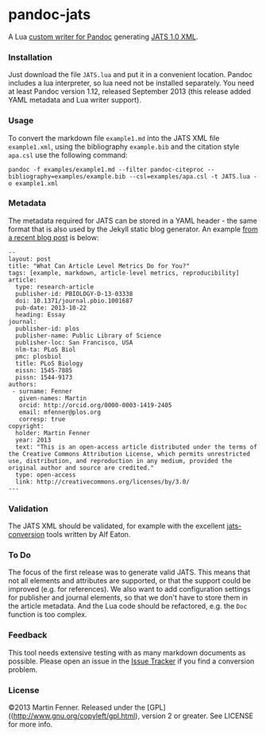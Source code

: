 pandoc-jats
===========

A Lua [custom writer for Pandoc](http://johnmacfarlane.net/pandoc/README.html#custom-writers) generating [JATS 1.0 XML](http://jats.nlm.nih.gov/archiving/tag-library/1.0/index.html).

### Installation
Just download the file `JATS.lua` and put it in a convenient location. Pandoc includes a lua interpreter, so lua need not be installed separately. You need at least Pandoc version 1.12, released September 2013 (this release added YAML metadata and Lua writer support).

### Usage
To convert the markdown file `example1.md` into the JATS XML file `example1.xml`, using the bibliography `example.bib` and the citation style `apa.csl` use the following command:

    pandoc -f examples/example1.md --filter pandoc-citeproc --bibliography=examples/example.bib --csl=examples/apa.csl -t JATS.lua -o example1.xml

### Metadata
The metadata required for JATS can be stored in a YAML header - the same format that is also used by the Jekyll static blog generator. An example [from a recent blog post](http://blog.martinfenner.org/2013/12/11/what-can-article-level-metrics-do-for-you/) is below:

    --
    layout: post
    title: "What Can Article Level Metrics Do for You?"
    tags: [example, markdown, article-level metrics, reproducibility]
    article:
      type: research-article
      publisher-id: PBIOLOGY-D-13-03338
      doi: 10.1371/journal.pbio.1001687
      pub-date: 2013-10-22
      heading: Essay
    journal:
      publisher-id: plos
      publisher-name: Public Library of Science
      publisher-loc: San Francisco, USA
      nlm-ta: PLoS Biol
      pmc: plosbiol
      title: PLoS Biology
      eissn: 1545-7885
      pissn: 1544-9173
    authors:
     - surname: Fenner
       given-names: Martin
       orcid: http://orcid.org/0000-0003-1419-2405
       email: mfenner@plos.org
       corresp: true
    copyright:
      holder: Martin Fenner
      year: 2013
      text: "This is an open-access article distributed under the terms of the Creative Commons Attribution License, which permits unrestricted use, distribution, and reproduction in any medium, provided the original author and source are credited."
      type: open-access
      link: http://creativecommons.org/licenses/by/3.0/
    ---

### Validation
The JATS XML should be validated, for example with the excellent [jats-conversion](https://github.com/PeerJ/jats-conversion) tools written by Alf Eaton.

### To Do
The focus of the first release was to generate valid JATS. This means that not all elements and attributes are supported, or that the support could be improved (e.g. for references). We also want to add configuration settings for publisher and journal elements, so that we don't have to store them in the article metadata. And the Lua code should be refactored, e.g. the `Doc` function is too complex.

### Feedback
This tool needs extensive testing with as many markdown documents as possible. Please open an issue in the [Issue Tracker](https://github.com/mfenner/pandoc-jats/issues) if you find a conversion problem.

### License
©2013 Martin Fenner. Released under the [GPL]((http://www.gnu.org/copyleft/gpl.html), version 2 or greater. See LICENSE for more info.